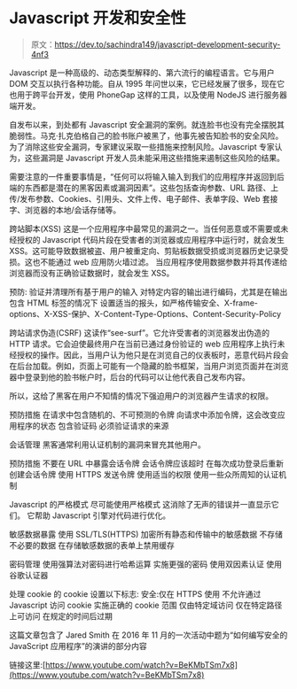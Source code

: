 # Javascript 开发和安全性

> 原文：<https://dev.to/sachindra149/javascript-development-security-4nf3>

Javascript 是一种高级的、动态类型解释的、第六流行的编程语言。它与用户 DOM 交互以执行各种功能。自从 1995 年问世以来，它已经发展了很多，现在它也用于跨平台开发，使用 PhoneGap 这样的工具，以及使用 NodeJS 进行服务器端开发。

自发布以来，到处都有 Javascript 安全漏洞的案例。就连脸书也没有完全摆脱其脆弱性。马克·扎克伯格自己的脸书账户被黑了，他事先被告知脸书的安全风险。为了消除这些安全漏洞，专家建议采取一些措施来控制风险。Javascript 专家认为，这些漏洞是 Javascript 开发人员未能采用这些措施来遏制这些风险的结果。

需要注意的一件重要事情是，“任何可以将输入输入到我们的应用程序并返回到后端的东西都是潜在的黑客因素或漏洞因素”。这些包括查询参数、URL 路径、上传/发布参数、Cookies、引用头、文件上传、电子邮件、表单字段、Web 套接字、浏览器的本地/会话存储等。

跨站脚本(XSS)
这是一个应用程序中最常见的漏洞之一。当任何恶意或不需要或未经授权的 Javascript 代码片段在受害者的浏览器或应用程序中运行时，就会发生 XSS。这可能导致数据被盗、用户被重定向、剪贴板数据受损或浏览器历史记录受损。这也不能通过 web 应用防火墙过滤。
当应用程序使用数据参数并将其传递给浏览器而没有正确验证数据时，就会发生 XSS。

预防:
验证并清理所有基于用户的输入
对特定内容的输出进行编码，尤其是在输出包含 HTML 标签的情况下
设置适当的报头，如严格传输安全、X-frame-options、X-XSS-保护、X-Content-Type-Options、Content-Security-Policy

跨站请求伪造(CSRF)
这读作“see-surf”。它允许受害者的浏览器发出伪造的 HTTP 请求。它会迫使最终用户在当前已通过身份验证的 web 应用程序上执行未经授权的操作。因此，当用户认为他只是在浏览自己的仪表板时，恶意代码片段会在后台加载。例如，页面上可能有一个隐藏的脸书框架，当用户浏览页面并在浏览器中登录到他的脸书帐户时，后台的代码可以让他代表自己发布内容。

所以，这给了黑客在用户不知情的情况下强迫用户的浏览器产生请求的权限。

预防措施
在请求中包含随机的、不可预测的令牌
向请求中添加令牌，这会改变应用程序的状态
包含验证码
必须验证请求的来源

会话管理
黑客通常利用认证机制的漏洞来冒充其他用户。

预防措施
不要在 URL 中暴露会话令牌
会话令牌应该超时
在每次成功登录后重新创建会话令牌
使用 HTTPS 发送令牌
使用适当的权限
使用一些众所周知的认证机制

Javascript 的严格模式
尽可能使用严格模式
这消除了无声的错误并一直显示它们。
它帮助 Javascript 引擎对代码进行优化。

敏感数据暴露
使用 SSL/TLS(HTTPS)
加密所有静态和传输中的敏感数据
不存储不必要的数据
在存储敏感数据的表单上禁用缓存

密码管理
使用强算法对密码进行哈希运算
实施更强的密码
使用双因素认证
使用谷歌认证器

处理 cookie 的 cookie
设置以下标志:
安全:仅在 HTTPS 使用
不允许通过 Javascript 访问 cookie
实施正确的 cookie 范围
仅由特定域访问
仅在特定路径上可访问
在规定的时间后过期

这篇文章包含了 Jared Smith 在 2016 年 11 月的一次活动中题为“如何编写安全的 JavaScript 应用程序”的演讲的部分内容

链接这里:[https://www.youtube.com/watch?v=BeKMbTSm7x8](https://www.youtube.com/watch?v=BeKMbTSm7x8)